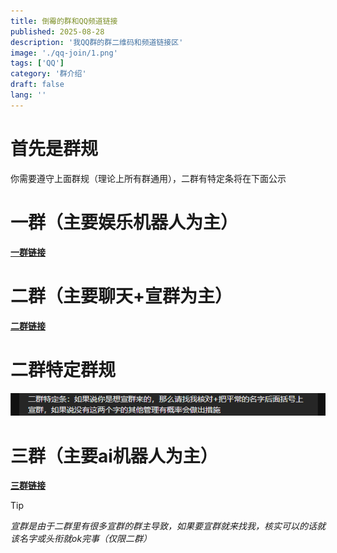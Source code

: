 ```yaml
---
title: 倒霉的群和QQ频道链接
published: 2025-08-28
description: '我QQ群的群二维码和频道链接区'
image: './qq-join/1.png'
tags: ['QQ']
category: '群介绍'
draft: false 
lang: ''
---
```


# 首先是群规

你需要遵守上面群规（理论上所有群通用），二群有特定条将在下面公示

# 一群（主要娱乐机器人为主）
**[一群链接](https://qm.qq.com/q/kE00FYGoXC)**

# 二群（主要聊天+宣群为主）
**[二群链接](https://qm.qq.com/q/I9k2qRwj)**

# 二群特定群规
![](./qq-join/teding.png)

# 三群（主要ai机器人为主）
**[三群链接](https://qm.qq.com/q/4eCV3j8l4k)**


> [!TIP]
> *宣群是由于二群里有很多宣群的群主导致，如果要宣群就来找我，核实可以的话就该名字或头衔就ok完事（仅限二群）*